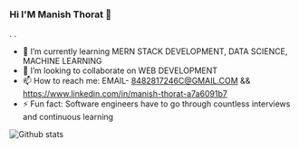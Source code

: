 ### Hi I'M Manish Thorat 👋
.
.



- 🌱 I’m currently learning MERN STACK DEVELOPMENT, DATA SCIENCE, MACHINE LEARNING 
- 👯 I’m looking to collaborate on WEB DEVELOPMENT 
- 📫 How to reach me: EMAIL- 8482817246C@GMAIL.COM && https://www.linkedin.com/in/manish-thorat-a7a6091b7
- ⚡ Fun fact: Software engineers have to go through countless interviews and continuous learning
 

![Github stats](https://github-readme-stats.vercel.app/api?username=ManishThorat9)
